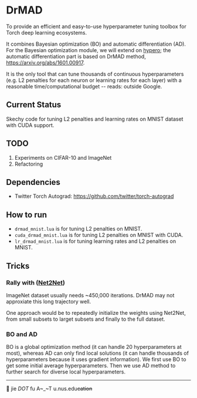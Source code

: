 # DrMAD

To provide an efficient and easy-to-use hyperparameter tuning toolbox for Torch deep learning ecosystems.

It combines Bayesian optimization (BO) and automatic differentiation (AD). For the Bayesian optimization module,
we will extend on [hypero](https://github.com/Element-Research/hypero); the automatic differentiation part is based on
DrMAD method, https://arxiv.org/abs/1601.00917.

It is the only tool that can tune thousands of continuous hyperparameters (e.g. L2 penalties for each neuron or
learning rates for each layer) with a reasonable time/computational budget -- reads: outside Google.

## Current Status
Skechy code for tuning L2 penalties and learning rates on MNIST dataset with CUDA support.

## TODO
1. Experiments on CIFAR-10 and ImageNet
2. Refactoring


## Dependencies
* Twitter Torch Autograd: https://github.com/twitter/torch-autograd

## How to run

- `drmad_mnist.lua` is for tuning L2 penalties on MNIST. 
- `cuda_drmad_mnist.lua` is for tuning L2 penalties on MNIST with CUDA. 
- `lr_drmad_mnist.lua` is for tuning learning rates and L2 penalties on MNIST.  

## Tricks

### Rally with ([Net2Net](https://github.com/soumith/net2net.torch))
ImageNet dataset usually needs ~450,000 iterations. DrMAD may not approxiate this long trajectory well. 

One approach would be to repeatedly initialize the weights using Net2Net, from small subsets to larget subsets
and finally to the full dataset.

### BO and AD
BO is a global optimization method (it can handle 20 hyperparameters at most), whereas AD can only find local solutions
(it can handle thousands of hyperparameters because it uses gradient information). We first use BO to get some initial
average hyperparameters. Then we use AD method to further search for diverse local hyperparameters.

---
:e-mail: jie _DOT_ fu A~_~T u.nus.edu~~cation~~
